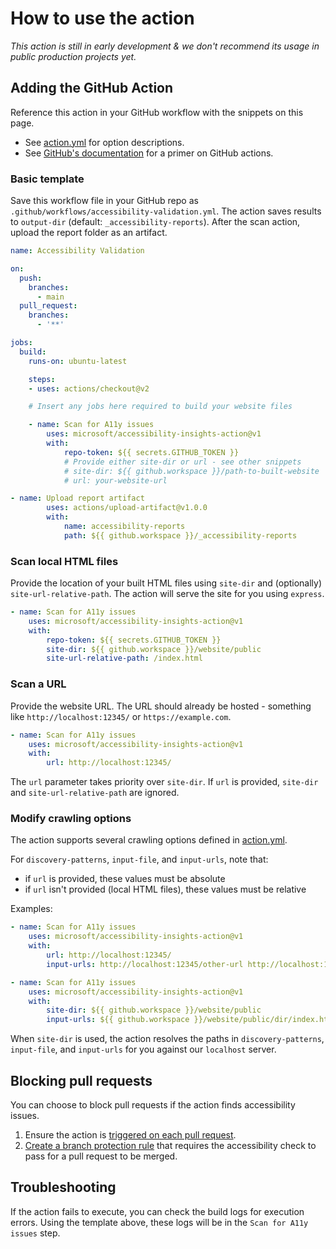 # How to use the action

_This action is still in early development & we don't recommend its usage in public production projects yet._

## Adding the GitHub Action

Reference this action in your GitHub workflow with the snippets on this page.

-   See [action.yml](https://github.com/microsoft/accessibility-insights-action/blob/main/action.yml) for option descriptions.
-   See [GitHub's documentation](https://docs.github.com/en/actions/learn-github-actions/introduction-to-github-actions#create-an-example-workflow) for a primer on GitHub actions.

### Basic template

Save this workflow file in your GitHub repo as `.github/workflows/accessibility-validation.yml`. The action saves results to `output-dir` (default: `_accessibility-reports`). After the scan action, upload the report folder as an artifact.

```yml
name: Accessibility Validation

on:
  push:
    branches:
      - main
  pull_request:
    branches:
      - '**'

jobs:
  build:
    runs-on: ubuntu-latest

    steps:
    - uses: actions/checkout@v2

    # Insert any jobs here required to build your website files

    - name: Scan for A11y issues
        uses: microsoft/accessibility-insights-action@v1
        with:
            repo-token: ${{ secrets.GITHUB_TOKEN }}
            # Provide either site-dir or url - see other snippets
            # site-dir: ${{ github.workspace }}/path-to-built-website
            # url: your-website-url

- name: Upload report artifact
        uses: actions/upload-artifact@v1.0.0
        with:
            name: accessibility-reports
            path: ${{ github.workspace }}/_accessibility-reports
```

### Scan local HTML files

Provide the location of your built HTML files using `site-dir` and (optionally) `site-url-relative-path`. The action will serve the site for you using `express`.

```yml
- name: Scan for A11y issues
    uses: microsoft/accessibility-insights-action@v1
    with:
        repo-token: ${{ secrets.GITHUB_TOKEN }}
        site-dir: ${{ github.workspace }}/website/public
        site-url-relative-path: /index.html
```

### Scan a URL

Provide the website URL. The URL should already be hosted - something like `http://localhost:12345/` or `https://example.com`.

```yml
- name: Scan for A11y issues
    uses: microsoft/accessibility-insights-action@v1
    with:
        url: http://localhost:12345/
```

The `url` parameter takes priority over `site-dir`. If `url` is provided, `site-dir` and `site-url-relative-path` are ignored.

### Modify crawling options

The action supports several crawling options defined in [action.yml](https://github.com/microsoft/accessibility-insights-action/blob/main/action.yml).

For `discovery-patterns`, `input-file`, and `input-urls`, note that:

-   if `url` is provided, these values must be absolute
-   if `url` isn't provided (local HTML files), these values must be relative

Examples:

```yml
- name: Scan for A11y issues
    uses: microsoft/accessibility-insights-action@v1
    with:
        url: http://localhost:12345/
        input-urls: http://localhost:12345/other-url http://localhost:12345/other-url2
```

```yml
- name: Scan for A11y issues
    uses: microsoft/accessibility-insights-action@v1
    with:
        site-dir: ${{ github.workspace }}/website/public
        input-urls: ${{ github.workspace }}/website/public/dir/index.html ${{ github.workspace }}/website/public/dir2/index.html
```

When `site-dir` is used, the action resolves the paths in `discovery-patterns`, `input-file`, and `input-urls` for you against our `localhost` server.

## Blocking pull requests

You can choose to block pull requests if the action finds accessibility issues.

1. Ensure the action is [triggered on each pull request](https://docs.github.com/en/actions/reference/events-that-trigger-workflows#configuring-workflow-events).
2. [Create a branch protection rule](https://docs.github.com/en/github/administering-a-repository/managing-a-branch-protection-rule#creating-a-branch-protection-rule) that requires the accessibility check to pass for a pull request to be merged.

## Troubleshooting

If the action fails to execute, you can check the build logs for execution errors. Using the template above, these logs will be in the `Scan for A11y issues` step.
